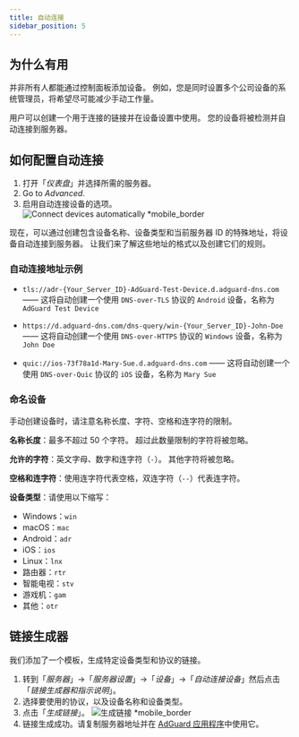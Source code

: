 ```yaml
---
title: 自动连接
sidebar_position: 5
---
```


## 为什么有用

并非所有人都能通过控制面板添加设备。 例如，您是同时设置多个公司设备的系统管理员，将希望尽可能减少手动工作量。

用户可以创建一个用于连接的链接并在设备设置中使用。 您的设备将被检测并自动连接到服务器。

## 如何配置自动连接

1. 打开「_仪表盘_」并选择所需的服务器。
2. Go to _Advanced_.
3. 启用自动连接设备的选项。
   ![Connect devices automatically \*mobile_border](https://cdn.adtidy.org/content/kb/dns/private/new_dns/connect/automatically.png)

现在，可以通过创建包含设备名称、设备类型和当前服务器 ID 的特殊地址，将设备自动连接到服务器。 让我们来了解这些地址的格式以及创建它们的规则。

### 自动连接地址示例

- `tls://adr-{Your_Server_ID}-AdGuard-Test-Device.d.adguard-dns.com` —— 这将自动创建一个使用 `DNS-over-TLS` 协议的 `Android` 设备，名称为 `AdGuard Test Device`

- `https://d.adguard-dns.com/dns-query/win-{Your_Server_ID}-John-Doe` —— 这将自动创建一个使用 `DNS-over-HTTPS` 协议的 `Windows` 设备，名称为 `John Doe`

- `quic://ios-73f78a1d-Mary-Sue.d.adguard-dns.com` —— 这将自动创建一个使用 `DNS-over-Quic` 协议的 `iOS` 设备，名称为 `Mary Sue`

### 命名设备

手动创建设备时，请注意名称长度、字符、空格和连字符的限制。

**名称长度**：最多不超过 50 个字符。 超过此数量限制的字符将被忽略。

**允许的字符**：英文字母、数字和连字符（`-`）。 其他字符将被忽略。

**空格和连字符**：使用连字符代表空格，双连字符（`--`）代表连字符。

**设备类型**：请使用以下缩写：

- Windows：`win`
- macOS：`mac`
- Android：`adr`
- iOS：`ios`
- Linux：`lnx`
- 路由器：`rtr`
- 智能电视：`stv`
- 游戏机：`gam`
- 其他：`otr`

## 链接生成器

我们添加了一个模板，生成特定设备类型和协议的链接。

1. 转到「_服务器_」→「_服务器设置_」→「_设备_」→「_自动连接设备_」然后点击「_链接生成器和指示说明_」。
2. 选择要使用的协议，以及设备名称和设备类型。
3. 点击「_生成链接_」。
   ![生成链接 \*mobile_border](https://cdn.adtidy.org/content/kb/dns/private/new_dns/connect/automatically_step7.png)
4. 链接生成成功。请复制服务器地址并在 [AdGuard 应用程序](https://adguard.com/welcome.html)中使用它。
